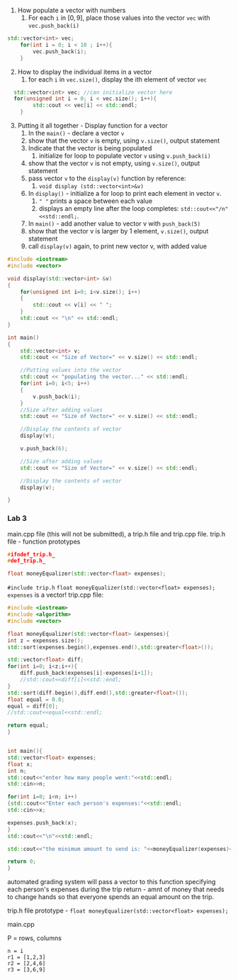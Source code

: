 

1. How populate a vector with numbers
	1. For each `i` in $[0,9]$, place those values into the vector `vec` with `vec.push_back(i)`
```cpp
std::vector<int> vec;
    for(int i = 0; i < 10 ; i++){
        vec.push_back(i);
    }
```
2. How to display the individual items in a vector
	1. for each `i` in `vec.size()`, display the ith element of vector `vec`
```cpp
  std::vector<int> vec; //can initialize vector here
  for(unsigned int i = 0; i < vec.size(); i++){
        std::cout << vec[i] << std::endl;
    }
```
3. Putting it all together - Display function for a vector
	1. In the `main()` - declare a vector `v`
	2. show that the vector `v` is empty, using `v.size()`, output statement
	3. Indicate that the vector is being populated
		1. initialize for loop to populate vector `v` using `v.push_back(i)`
	4. show that the vector `v` is not empty, using `v.size()`, output statement
	5. pass vector `v` to the `display(v)` function by reference:
		1. `void display (std::vector<int>&v)`
	6. In `display()` - initialize a for loop to print each element in vector `v`.  
		1. `" "` prints a space between each value
		2. displays an empty line after the loop completes: `std::cout<<"/n"<<std::endl;`. 
	7. In `main()` - add another value to vector v with `push_back(5)`
	8. show that the vector v is larger by 1 element, `v.size()`, output statement 
	9. call `display(v)` again, to print new vector v, with added value  
```cpp
#include <iostream>
#include <vector>

void display(std::vector<int> &v)
{
    for(unsigned int i=0; i<v.size(); i++)
    {
        std::cout << v[i] << " ";
    }
    std::cout << "\n" << std::endl;
}

int main()
{
    std::vector<int> v;
    std::cout << "Size of Vector=" << v.size() << std::endl;

    //Putting values into the vector
    std::cout << "populating the vector..." << std::endl;
    for(int i=0; i<5; i++)
    {
        v.push_back(i);
    }
    //Size after adding values
    std::cout << "Size of Vector=" << v.size() << std::endl;

    //Display the contents of vector
    display(v);

    v.push_back(6);

    //Size after adding values
    std::cout << "Size of Vector=" << v.size() << std::endl;

    //Display the contents of vector
    display(v);

}
```

### Lab 3
main.cpp file (this will not be submitted), a trip.h file and trip.cpp file.
trip.h file - function prototypes
```cpp
#ifndef_trip.h_
#def_trip.h_

float moneyEqualizer(std::vector<float> expenses);

```


`#include trip.h`
`float moneyEqualizer(std::vector<float> expenses);`
`expenses` is a vector!
trip.cpp file:
```cpp
#include <iostream>
#include <algorithm>
#include <vector>

float moneyEqualizer(std::vector<float> &expenses){
int z = expenses.size();
std::sort(expenses.begin(),expenses.end(),std::greater<float>());

std::vector<float> diff;
for(int i=0; i<z;i++){
    diff.push_back(expenses[i]-expenses[i+1]);
    //std::cout<<diff[i]<<std::endl;
}
std::sort(diff.begin(),diff.end(),std::greater<float>());
float equal = 0.0;
equal = diff[0];
//std::cout<<equal<<std::endl;

return equal;
}


int main(){
std::vector<float> expenses;
float x;
int n;
std::cout<<"enter how many people went:"<<std::endl;
std::cin>>n;

for(int i=0; i<n; i++)
{std::cout<<"Enter each person's expenses:"<<std::endl;
std::cin>>x;

expenses.push_back(x);
}
std::cout<<"\n"<<std::endl;

std::cout<<"the minimum amount to send is: "<<moneyEqualizer(expenses)<<std::endl;

return 0;
}
```

automated grading system will pass a vector to this function specifying each person's expenses during the trip
return - amnt of money that needs to change hands so that everyone spends an equal amount on the trip. 

trip.h file
prototype - `float moneyEqualizer(std::vector<float> expenses);`

main.cpp

P = rows, columns


```
n = i
r1 = [1,2,3]
r2 = [2,4,6]
r3 = [3,6,9]


```